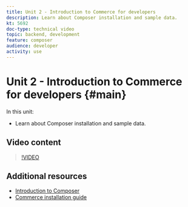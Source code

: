```yaml
---
title: Unit 2 - Introduction to Commerce for developers 
description: Learn about Composer installation and sample data.
kt: 5692
doc-type: technical video
topic: backend, development
feature: composer
audience: developer
activity: use
---
```


# Unit 2 - Introduction to Commerce for developers {#main}

In this unit:

- Learn about Composer installation and sample data.

## Video content

>[!VIDEO](https://video.tv.adobe.com/v/36194?quality=12&learn=on)

## Additional resources

- [Introduction to Composer](https://devdocs.magento.com/guides/v2.4/extension-dev-guide/intro/intro-composer.html)
- [Commerce installation guide](https://devdocs.magento.com/guides/v2.4/install-gde/install-flow-diagram.html)
